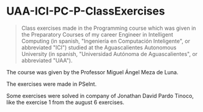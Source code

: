 # UAA-ICI-PC-P-ClassExercises

> Class exercises made in the Programming course which was given in the Preparatory Courses of my career Engineer in Intelligent Computing (in spanish, "Ingeniería en Computación Inteligente", or abbreviated "ICI") studied at the Aguascalientes Autonomous University (in spanish, "Universidad Autónoma de Aguascalientes", or abbreviated "UAA").

The course was given by the Professor Miguel Ángel Meza de Luna.

The exercises were made in PSeInt.

Some exercises were solved in company of Jonathan David Pardo Tinoco, like the exercise 1 from the august 6 exercises.
